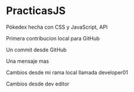 # PracticasJS

Pókedex hecha con CSS y JavaScript, API

Primera contribucion local para GitHub

Un commit desde GitHub

Una mensaje mas

Cambios desde mi rama local llamada developer01

Cambios desde dev editor
